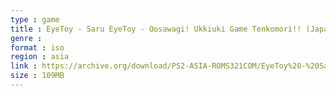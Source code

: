 ```yaml
---
type : game
title : EyeToy - Saru EyeToy - Oosawagi! Ukkiuki Game Tenkomori!! (Japan)
genre : 
format : iso
region : asia
link : https://archive.org/download/PS2-ASIA-ROMS321COM/EyeToy%20-%20Saru%20EyeToy%20-%20Oosawagi%21%20Ukkiuki%20Game%20Tenkomori%21%21%20%28Japan%29.7z
size : 109MB
---
```

